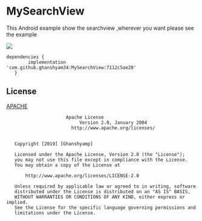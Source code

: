 # MySearchView
This Android example  show the searchview ,wherever you want please see the example

[![](https://jitpack.io/v/ghanshyam34/MySearchView.svg)](https://jitpack.io/#ghanshyam34/MySearchView)


    dependencies {
	        implementation 'com.github.ghanshyam34:MySearchView:7112c5ae20'
	   }    
 

## License
[APACHE](https://github.com/ghanshyam34/MySearchView/blob/master/LICENSE)

```
                      Apache License
                           Version 2.0, January 2004
                        http://www.apache.org/licenses/
  

   Copyright [2019] [Ghanshyamp]

   Licensed under the Apache License, Version 2.0 (the "License");
   you may not use this file except in compliance with the License.
   You may obtain a copy of the License at

       http://www.apache.org/licenses/LICENSE-2.0

   Unless required by applicable law or agreed to in writing, software
   distributed under the License is distributed on an "AS IS" BASIS,
   WITHOUT WARRANTIES OR CONDITIONS OF ANY KIND, either express or implied.
   See the License for the specific language governing permissions and
   limitations under the License.
```
